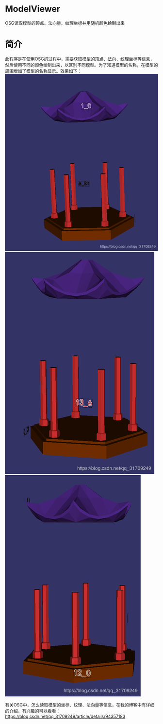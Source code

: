 # ModelViewer
OSG读取模型的顶点、法向量、纹理坐标并用随机颜色绘制出来
# 简介
此程序是在使用OSG的过程中，需要获取模型的顶点、法向、纹理坐标等信息，然后使用不同的颜色绘制出来，以区别不同模型。为了知道模型的名称，在模型的周围增加了模型的名称显示。效果如下：
![image](https://github.com/MeteorCh/ModelViewer/blob/master/Screenshoot/20190701111701610.png)
![image](https://github.com/MeteorCh/ModelViewer/blob/master/Screenshoot/2019070111173621.png)
![image](https://github.com/MeteorCh/ModelViewer/blob/master/Screenshoot/20190701111719240.png)

有关OSG中，怎么读取模型的坐标、纹理、法向量等信息，在我的博客中有详细的介绍，有兴趣的可以看看：https://blog.csdn.net/qq_31709249/article/details/94357183
